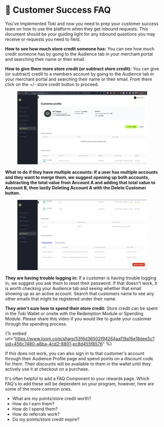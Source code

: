 # 🥰 Customer Success FAQ

You've implemented Toki and now you need to prep your customer success team on how to use the platform when they get inbound requests. This document should be your guiding light for any inbound questions you may receive or requests you need to field.

**How to see how much store credit someone has:** You can see how much credit someone has by going to the Audience tab in your merchant portal and searching their name or their email.

**How to give them more store credit (or subtract store credit):** You can give (or subtract) credit to a members account by going to the Audience tab in your merchant portal and searching their name or their email. From there click on the +/- store credit button to proceed.

<figure><img src="../.gitbook/assets/Screen Shot 2023-07-20 at 2.36.35 PM.png" alt=""><figcaption></figcaption></figure>

**What to do if they have multiple accounts: If a user has multiple accounts and they want to merge them, we suggest opening up both accounts, subtracting the total value from Account A and adding that total value to Account B, then lastly Deleting Account A with the Delete Customer button.**

<figure><img src="../.gitbook/assets/Screen Shot 2023-07-20 at 2.38.23 PM.png" alt=""><figcaption></figcaption></figure>

**They are having trouble logging in:** If a customer is having trouble logging in, we suggest you ask them to reset their password. If that doesn't work, it is worth checking your Audience tab and seeing whether that email showing up as an active account. Search that customers name to see any other emails that might be registered under their name.

**They aren't sure how to spend their store credit:** Store credit can be spent in the Toki Wallet or onsite with the Redemption Module or Spending Module. Please share this video if you would like to guide your customer through the spending process.

{% embed url="https://www.loom.com/share/53f6d36502f94264aa119a16e18dee5c?sid=456c7480-a8ba-4cd2-8801-ec8d455f8576" %}

If this does not work, you can also sign in to that customer's account through their Audience Profile page and spend points on a discount code for them. Their discounts will be available to them in the wallet until they actively use it at checkout on a purchase.

It's often helpful to add a FAQ Component to your rewards page. Which FAQ's to add these will be dependent on your program, however, here are some of the more common ones.

* What are my points/store credit worth?
* How do I earn them?
* How do I spend them?
* How do referrals work?
* Do my points/store credit expire?

